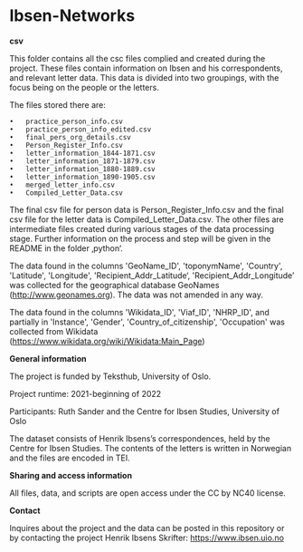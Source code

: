# Ibsen-Networks

**csv**

This folder contains all the csc files complied and created during the project. These files contain information on Ibsen and his correspondents, and relevant letter data. This data is divided into two groupings, with the focus being on the people or the letters. 

The files stored there are:

	•	practice_person_info.csv
	•	practice_person_info_edited.csv
	•	final_pers_org_details.csv
	•	Person_Register_Info.csv
	•	letter_information_1844-1871.csv
	•	letter_information_1871-1879.csv
	•	letter_information_1880-1889.csv
	•	letter_information_1890-1905.csv
	•	merged_letter_info.csv
	•	Compiled_Letter_Data.csv

The final csv file for person data is Person_Register_Info.csv and the final csv file for the letter data is Compiled_Letter_Data.csv. The other files are intermediate files created during various stages of the data processing stage. Further information on the process and step will be given in the README in the folder ‚python‘. 

The data found in the columns 'GeoName_ID', 'toponymName', 'Country', 'Latitude', 'Longitude', 'Recipient_Addr_Latitude‘, 'Recipient_Addr_Longitude’ was collected for the geographical database GeoNames (http://www.geonames.org). The data was not amended  in any way.

The data found in the columns 'Wikidata_ID', 'Viaf_ID', 'NHRP_ID', and partially in 'Instance', 'Gender', 'Country_of_citizenship', 'Occupation' was collected from Wikidata (https://www.wikidata.org/wiki/Wikidata:Main_Page)

**General information**

The project is funded by Teksthub, University of Oslo. 

Project runtime: 2021-beginning of 2022

Participants: Ruth Sander and the Centre for Ibsen Studies, University of Oslo

The dataset consists of Henrik Ibsens’s correspondences, held by the Centre for Ibsen Studies. 
The contents of the letters is written in Norwegian and the files are encoded in TEI. 

**Sharing and access information**

All files, data, and scripts are open access under the CC by NC40 license. 

**Contact**

Inquires about the project and the data can be posted in this repository or by contacting the project Henrik Ibsens Skrifter: https://www.ibsen.uio.no
